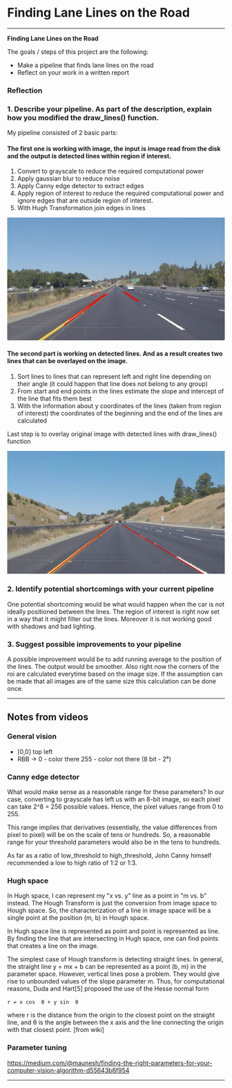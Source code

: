# **Finding Lane Lines on the Road**

---

**Finding Lane Lines on the Road**

The goals / steps of this project are the following:
* Make a pipeline that finds lane lines on the road
* Reflect on your work in a written report


[//]: # (Image References)

[image1]: ./examples/after_first_step.jpg "Results after first step"
[image2]: ./examples/final_result.jpg "Final result"



### Reflection

### 1. Describe your pipeline. As part of the description, explain how you modified the draw_lines() function.

My pipeline consisted of 2 basic parts:

#### The first one is working with image, the input is image read from the disk and the output is detected lines within region if interest.

1. Convert to grayscale to reduce the required computational power
2. Apply gaussian blur to reduce noise
3. Apply Canny edge detector to extract edges
4. Apply region of interest to reduce the required computational power and ignore edges that are outside region of interest.
5. With Hugh Transformation join edges in lines

![alt text][image1]

#### The second part is working on detected lines. And as a result creates two lines that can be overlayed on the image.

1. Sort lines to lines that can represent left and right line depending on their angle (it could happen that line does not belong to any group)
2. From start and end points in the lines estimate the slope and intercept of the line that fits them best
3. With the information about y coordinates of the lines (taken from region of interest) the coordinates of the beginning and the end of the lines are calculated

Last step is to overlay original image with detected lines with draw_lines() function

![alt text][image2]


### 2. Identify potential shortcomings with your current pipeline


One potential shortcoming would be what would happen when the car is not ideally positioned between the lines. The region of interest is right now set in a way that it might filter out the lines. Moreover it is not working good with shadows and bad lighting.


### 3. Suggest possible improvements to your pipeline

A possible improvement would be to add running average to the position of the lines. The output would be smoother.
Also right now the corners of the roi are calculated everytime based on the image size. If the assumption can be made that all images are of the same size this calculation can be done once.

---

## Notes from videos

### General vision

* [0,0] top left
* RBB -> 0 - color there 255 - color not there (8 bit - 2⁸)

### Canny edge detector

What would make sense as a reasonable range for these parameters? In our case, converting to grayscale has left us with an 8-bit image, so each pixel can take 2^8 = 256 possible values. Hence, the pixel values range from 0 to 255.

This range implies that derivatives (essentially, the value differences from pixel to pixel) will be on the scale of tens or hundreds. So, a reasonable range for your threshold parameters would also be in the tens to hundreds.

As far as a ratio of low_threshold to high_threshold, John Canny himself recommended a low to high ratio of 1:2 or 1:3.

### Hugh space

In Hugh space, I can represent my "x vs. y" line as a point in "m vs. b" instead. The Hough Transform is just the conversion from image space to Hough space. So, the characterization of a line in image space will be a single point at the position (m, b) in Hough space.

In Hugh space line is represented as point and point is represented as line. By finding the line that are intersecting in Hugh space, one can find points that creates a line on the image.

The simplest case of Hough transform is detecting straight lines. In general, the straight line y = mx + b can be represented as a point (b, m) in the parameter space. However, vertical lines pose a problem. They would give rise to unbounded values of the slope parameter m. Thus, for computational reasons, Duda and Hart[5] proposed the use of the Hesse normal form

    r = x cos ⁡ θ + y sin ⁡ θ

where r is the distance from the origin to the closest point on the straight line, and θ  is the angle between the x axis and the line connecting the origin with that closest point.  [from wiki]

### Parameter tuning

https://medium.com/@maunesh/finding-the-right-parameters-for-your-computer-vision-algorithm-d55643b6f954

---
